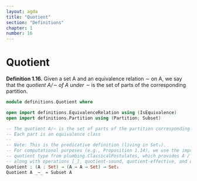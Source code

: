 ```yaml
---
layout: agda
title: "Quotient"
section: "Definitions"
chapter: 1
number: 16
---
```


# Quotient

**Definition 1.16.** Given a set A and an equivalence relation ∼ on A, we say that the *quotient A/∼ of A under ∼* is the set of parts of the corresponding partition.

```agda
module definitions.Quotient where

open import definitions.EquivalenceRelation using (IsEquivalence)
open import definitions.Partition using (Partition; Subset)

-- The quotient A/∼ is the set of parts of the partition corresponding to ∼
-- Each part is an equivalence class
--
-- Note: This is the predicative definition (living in Set₁).
-- For computational purposes (e.g., Proposition 1.14), we use the impredicative
-- quotient type from plumbing.ClassicalPostulates, which provides A / _∼_ : Set
-- along with operations [_], quotient-sound, quotient-effective, and quotient-surjective.
Quotient : (A : Set) → (A → A → Set) → Set₁
Quotient A _∼_ = Subset A
```
